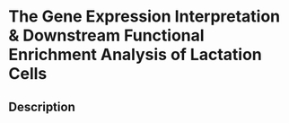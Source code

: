 # **The Gene Expression Interpretation & Downstream Functional Enrichment Analysis of Lactation Cells**

## **Description**
